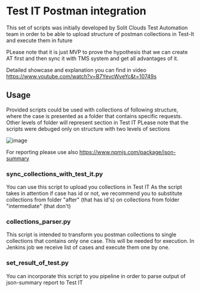 # Test IT Postman integration
This set of scripts was initially developed by Solit Clouds Test Automation team 
in order to be able to upload structure of postman collections in Test-It and execute them in future

PLease note that it is just MVP to prove the hypothesis that we can create AT first 
and then sync it with TMS system and get all advantages of it.

Detailed showcase and explanation you can find in video https://www.youtube.com/watch?v=B7YevcWveYc&t=10749s

## Usage

Provided scripts could be used with collections of following structure, where the case is presented as a folder 
that contains specific requests. 
Other levels of folder will represent section in Test IT
PLease note that the scripts were debuged only on structure with two levels of sections

![image](https://user-images.githubusercontent.com/89986347/145394023-bc5734a6-004d-4a82-adfe-96c243d97aab.png)


For reporting please use also https://www.npmjs.com/package/json-summary 


### sync_collections_with_test_it.py
You can use this script to upload you collections in Test IT
As the script takes in attention if case has id or not, 
we recommend you to substitute collections from folder "after" (that has id's) on collections from folder "intermediate" (that don't) 

### collections_parser.py
This script is intended to transform you postman collections to single collections that contains only one case.
This will be needed for execution. 
In Jenkins job we receive list of cases and execute them one by one.

### set_result_of_test.py
You can incorporate this script to you pipeline in order to parse output of json-summary report to Test IT
